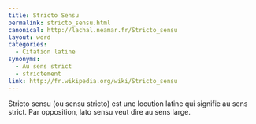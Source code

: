 ```yaml
---
title: Stricto Sensu
permalink: stricto_sensu.html
canonical: http://lachal.neamar.fr/Stricto_sensu
layout: word
categories:
  - Citation latine
synonyms:
  - Au sens strict
  - strictement
link: http://fr.wikipedia.org/wiki/Stricto_sensu
---
```


Stricto sensu (ou sensu stricto) est une locution latine qui signifie au sens strict. Par opposition, lato sensu veut dire au sens large.

